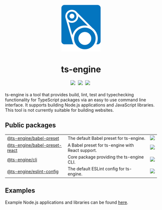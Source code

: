 <header style="text-align: center; margin-bottom: 20px;">
  <img 
    src="https://raw.githubusercontent.com/ts-engine/assets/master/logo.png"
    alt="ts-engine logo" 
  />
  <h1>ts-engine</h1>
  <img style="display: inline-block; margin-right: 5px;" src="https://github.com/ts-engine/ts-engine/workflows/Verify/badge.svg">
  <img style="display: inline-block; margin-right: 5px;" src="https://github.com/ts-engine/ts-engine/workflows/Publish/badge.svg">
  <img style="display: inline-block; margin-right: 5px;" src="https://badgen.net/github/release/ts-engine/ts-engine">
</header>

ts-engine is a tool that provides build, lint, test and typechecking functionality for TypeScript packages via an easy to use command line interface. It supports building Node.js applications and JavaScript libraries. This tool is not currently suitable for building websites.

## Public packages

|                                                                          |                                                  |                                                                                                                                                                                        |
| ------------------------------------------------------------------------ | ------------------------------------------------ | -------------------------------------------------------------------------------------------------------------------------------------------------------------------------------------- |
| [@ts-engine/babel-preset](./packages/babel-preset/README.md)             | The default Babel preset for ts-engine.          | <a href="https://www.npmjs.com/package/@ts-engine/babel-preset" rel="noopener noreferrer" target="_blank"><img src="https://badgen.net/npm/v/@ts-engine/babel-preset"></a>             |
| [@ts-engine/babel-preset-react](./packages/babel-preset-react/README.md) | A Babel preset for ts-engine with React support. | <a href="https://www.npmjs.com/package/@ts-engine/babel-preset-react" rel="noopener noreferrer" target="_blank"><img src="https://badgen.net/npm/v/@ts-engine/babel-preset-react"></a> |
| [@ts-engine/cli](./packages/cli/README.md)                               | Core package providing the ts-engine CLI.        | <a href="https://www.npmjs.com/package/@ts-engine/cli" rel="noopener noreferrer" target="_blank"><img src="https://badgen.net/npm/v/@ts-engine/cli"></a>                               |
| [@ts-engine/eslint-config](./packages/eslint-config/README.md)           | The default ESLint config for ts-engine.         | <a href="https://www.npmjs.com/package/@ts-engine/eslint-config" rel="noopener noreferrer" target="_blank"><img src="https://badgen.net/npm/v/@ts-engine/eslint-config"></a>           |

## Examples

Example Node.js applications and libraries can be found [here](./packages/@examples).
